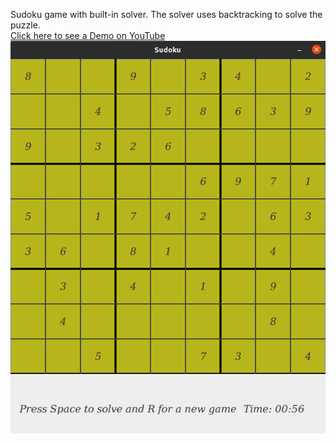 Sudoku game with built-in solver. The solver uses backtracking to solve the puzzle. <br>
<a href = "https://youtu.be/MG3A5FyKgnk">Click here to see a Demo on YouTube</a>
<img src = "picture/demo.png">
